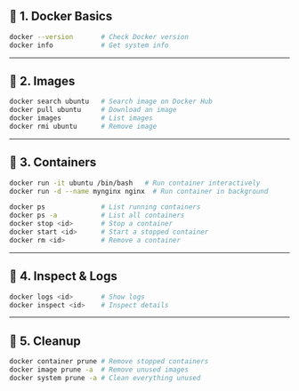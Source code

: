 ## 🔹 **1. Docker Basics**

```bash
docker --version       # Check Docker version
docker info            # Get system info
```

---

## 🔹 **2. Images**

```bash
docker search ubuntu   # Search image on Docker Hub
docker pull ubuntu     # Download an image
docker images          # List images
docker rmi ubuntu      # Remove image
```

---

## 🔹 **3. Containers**

```bash
docker run -it ubuntu /bin/bash   # Run container interactively
docker run -d --name mynginx nginx  # Run container in background

docker ps              # List running containers
docker ps -a           # List all containers
docker stop <id>       # Stop a container
docker start <id>      # Start a stopped container
docker rm <id>         # Remove a container
```

---

## 🔹 **4. Inspect & Logs**

```bash
docker logs <id>       # Show logs
docker inspect <id>    # Inspect details
```

---

## 🔹 **5. Cleanup**

```bash
docker container prune # Remove stopped containers
docker image prune -a  # Remove unused images
docker system prune -a # Clean everything unused
```
